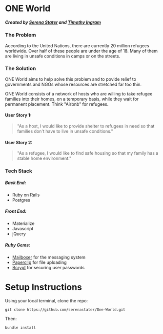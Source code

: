 # ONE World

##### Created by [Serena Stater](https://www.linkedin.com/in/serena-stater-912115111) and [Timothy Ingram](https://www.linkedin.com/in/timothy-ingram-40366852)

### The Problem

According to the United Nations, there are currently 20 million refugees worldwide. Over half of these people are under the age of 18. Many of them are living in unsafe conditions in camps or on the streets.

### The Solution

ONE World aims to help solve this problem and to povide relief to governments and NGOs whose resources are stretched far too thin.

ONE World consists of a network of hosts who are willing to take refugee families into their homes, on a temporary basis, while they wait for permanent placement. Think "Airbnb" for refugees.

#### User Story 1:

> "As a host, I would like to provide shelter to refugees in need so that families don't have to live in unsafe conditions."

#### User Story 2:

> "As a refugee, I would like to find safe housing so that my family has a stable home environment."

### Tech Stack

##### Back End: 

- Ruby on Rails
- Postgres 

##### Front End:

- Materialize
- Javascript
- jQuery

##### Ruby Gems:

- [Mailboxer](https://github.com/mailboxer/mailboxer) for the messaging system
- [Paperclip](https://github.com/thoughtbot/paperclip) for file uploading
- [Bcrypt](https://github.com/codahale/bcrypt-ruby) for securing user passwords

# Setup Instructions
 
 Using your local terminal, clone the repo:
 ```
 git clone https://github.com/serenastater/One-World.git
 ```
 Then:
 ```
 bundle install
 ```
 

